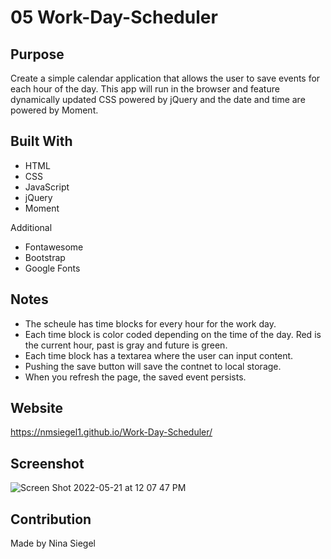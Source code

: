 # 05 Work-Day-Scheduler

## Purpose

Create a simple calendar application that allows the user to save events for each hour of the day. This app will run in the browser and feature dynamically updated CSS powered by jQuery and the date and time are powered by Moment.

## Built With
* HTML
* CSS
* JavaScript
* jQuery
* Moment

Additional 
* Fontawesome
* Bootstrap
* Google Fonts

## Notes

* The scheule has time blocks for every hour for the work day. 
* Each time block is color coded depending on the time of the day. Red is the current hour, past is gray and future is green. 
* Each time block has a textarea where the user can input content.
* Pushing the save button will save the contnet to local storage.
* When you refresh the page, the saved event persists. 

## Website

https://nmsiegel1.github.io/Work-Day-Scheduler/

## Screenshot

![Screen Shot 2022-05-21 at 12 07 47 PM](https://user-images.githubusercontent.com/102773691/169660332-03428f86-b41d-488d-86ee-59454846a25d.png)


## Contribution

Made by Nina Siegel

